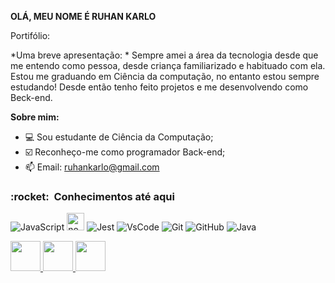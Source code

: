 **OLÁ, MEU NOME É RUHAN KARLO**

Portifólio:

*Uma breve apresentação: *
Sempre amei a área da tecnologia desde que me entendo como pessoa, desde criança familiarizado e habituado com ela. Estou me graduando em Ciência da computação, no entanto estou sempre estudando! Desde então tenho feito projetos e me desenvolvendo como Beck-end.



**Sobre mim:**


- 💻 Sou estudante de Ciência da Computação;
- ☑️ Reconheço-me como programador Back-end;
- 📫 Email: ruhankarlo@gmail.com


<h3> :rocket: &nbsp;Conhecimentos até aqui </h3>


  ![JavaScript](https://img.shields.io/badge/-JavaScript-333333?style=flat&logo=javascript)
  <img width="28" height="28" src="https://img.icons8.com/color/48/nodejs.png" alt="nodejs"/>
  ![Jest](https://img.shields.io/badge/-Jest-333333?style=flat&logo=jest)
  ![VsCode](https://img.shields.io/badge/-VsCode-333333?style=flat&logo=visual-studio-code)
  ![Git](https://img.shields.io/badge/-Git-333333?style=flat&logo=git)
  ![GitHub](https://img.shields.io/badge/-GitHub-333333?style=flat&logo=github)
  ![Java](https://img.shields.io/badge/-java-333333?style=flat&logo=java)
  

<a href="https://www.linkedin.com/in/ruhan-karlo-da-rocha-lacerda-476b47231/" target="_blank">
  <img src="https://i.ibb.co/Kx2GSrT/linkedin.png" width="48px" height="48px">
</a>
<a href="https://www.instagram.com/ruhankarlo/" target="_blank">
  <img src="https://cdn.icon-icons.com/icons2/1211/PNG/512/1491579602-yumminkysocialmedia36_83067.png" width="48px" height="48px">
</a>
<a href="https://www.facebook.com/programador.emerson" target="_blank">
  <img src="https://cdn.icon-icons.com/icons2/642/PNG/512/facebook_icon-icons.com_59205.png" width="48px" height="48px">
</a>



